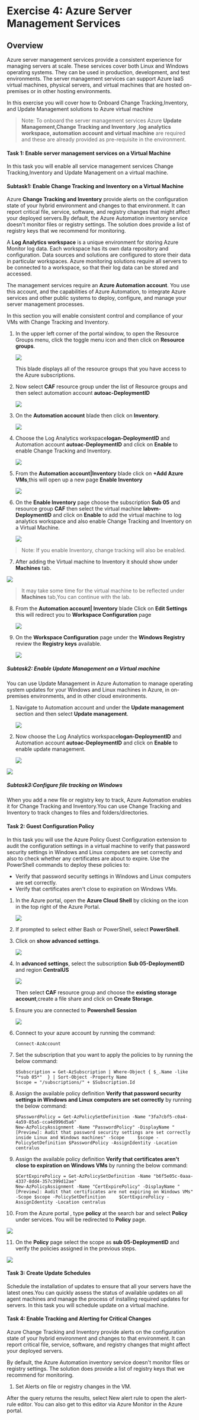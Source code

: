 # Exercise 4: Azure Server Management Services

## Overview
Azure server management services provide a consistent experience for managing servers at scale. These services cover both Linux and Windows operating systems. They can be used in production, development, and test environments. The server management services can support Azure IaaS virtual machines, physical servers, and virtual machines that are hosted on-premises or in other hosting environments.

In this exercise you will cover how to Onboard Change Tracking,Inventory, and Update Management solutions to Azure virtual machine

>Note: To onboard the server management services Azure **Update Management,Change Tracking and Inventory** ,**log analytics workspace, automation account and virtual machine**  are required and these are already provided as pre-requisite in the environment.

#### Task 1: Enable server management services on a Virtual Machine

In this task you will enable all service management services Change Tracking,Inventory and Update Management on a virtual machine.

#### Subtask1: Enable Change Tracking and Inventory on a Virtual Machine

Azure **Change Tracking and Inventory** provide alerts on the configuration state of your hybrid environment and changes to that environment. It can report critical file, service, software, and registry changes that might affect your deployed servers.By default, the Azure Automation inventory service doesn't monitor files or registry settings. The solution does provide a list of registry keys that we recommend for monitoring.

A **Log Analytics workspace** is a unique environment for storing Azure Monitor log data. Each workspace has its own data repository and configuration. Data sources and solutions are configured to store their data in particular workspaces. Azure monitoring solutions require all servers to be connected to a workspace, so that their log data can be stored and accessed.

The management services require an **Azure Automation account**. You use this account, and the capabilities of Azure Automation, to integrate Azure services and other public systems to deploy, configure, and manage your server management processes.

In this section you will enable consistent control and compliance of your VMs with Change Tracking and Inventory.

1. In the upper left corner of the portal window, to open the Resource Groups menu, click the toggle menu icon and then click on **Resource groups**.
    
   ![](images/ex1-resourcegroups.png)
    
    This blade displays all of the resource groups that you have access to the Azure subscriptions.

2. Now select **CAF** resource group under the list of Resource groups and then select automation account **autoac-DeploymentID**
   
   ![](images/ex4-1-rgaa.png.png)

3. On the **Automation account** blade then click on **Inventory**.

   ![](images/ex4-3-inventoryblade.png)
   
4. Choose the Log Analytics workspace**logan-DeploymentID** and Automation account **autoac-DeploymentID**  and click on **Enable** to enable Change Tracking and Inventory. 

   ![](images/ex4-2-inventory.png)
  
5. From the **Automation account|Inventory** blade click on **+Add Azure VMs**,this will open up a new page **Enable Inventory**
   
   ![](images/ex4-4-addvm.png)

6. On the **Enable Inventory** page choose the subscription **Sub 05** and resource group **CAF** then select the virtual machine **labvm-DeploymentID** and click on **Enable** to add the virtual machine to log analytics workspace and also enable Change Tracking and Inventory on a Virtual Machine.
   
   ![](images/ex4-5-enablevm.png)
   
  > Note: If you enable Inventory, change tracking will also be enabled.

7. After adding the Virtual machine to Inventory it should show under **Machines** tab.

  ![](imagesex4-machine.png)
   
   >It may take some time for the virtual machine to be reflected under **Machines** tab,You can continue with the lab.

8. From the **Automation account| Inventory** blade Click on **Edit Settings** this will redirect you to **Workspace Configuration** page

   ![](images/ex4-6-editsettings.png)

9. On the **Workspace Configuration** page under the **Windows Registry** review the **Registry keys** available.
   
   ![](images/ex4-7-registrationkeys.png)
   
##### Subtask2: Enable Update Management on a Virtual machine

You can use Update Management in Azure Automation to manage operating system updates for your Windows and Linux machines in Azure, in on-premises environments, and in other cloud environments. 

1. Navigate to Automation account and under the **Update management** section and then select **Update management**.
 
   ![](images/ex4-updatemanagement.png)

2. Now choose the Log Analytics workspace**logan-DeploymentID** and Automation account **autoac-DeploymentID** and click on **Enable** to enable update management.

   ![](images/ex4-enableupdatemgmt.png)

![](images/ex4-updatemgmtenable.png)

##### Subtask3:Configure file tracking on Windows
When you add a new file or registry key to track, Azure Automation enables it for Change Tracking and Inventory.You can use Change Tracking and Inventory to track changes to files and folders/directories. 

#### Task 2: Guest Configuration Policy 

In this task you will use the Azure Policy Guest Configuration extension to audit the configuration settings in a virtual machine to verify that password security settings in Windows and Linux computers are set correctly and also to check whether any certificates are about to expire.
Use the PowerShell commands to deploy these policies to:
- Verify that password security settings in Windows and Linux computers are set correctly.
- Verify that certificates aren't close to expiration on Windows VMs.

1. In the Azure portal, open the **Azure Cloud Shell** by clicking on the icon in the top right of the Azure Portal.
   
   ![](images/ex4-cloudshell.png)
   
2. If prompted to select either Bash or PowerShell, select **PowerShell**.

3. Click on **show advanced settings**.

   ![](images/ex4-showadsettings.png)
   
4. In **advanced settings**, select the subscription **Sub 05-DeploymentID** and region **CentralUS** 
   
   ![](images/ex4-settings.png)
   
   Then select **CAF** resource group and choose the **existing storage account**,create a file share and click on **Create Storage**.

5. Ensure you are connected to **Powershell Session**
   
   ![](images/ex4-powershell.png)
   
6. Connect to your azure account by running the command:
   ```
   Connect-AzAccount 
    ```
7. Set the subscription that you want to apply the policies to by running the below command:
   
   ```
   $Subscription = Get-AzSubscription | Where-Object { $_.Name -like "*sub 05*"  } | Sort-Object -Property Name
   $scope = "/subscriptions/" + $Subscription.Id
   ```

8. Assign the available policy definition **Verify that password security settings in Windows and Linux computers are set correctly** by running the below command:
   ```
   $PasswordPolicy = Get-AzPolicySetDefinition -Name "3fa7cbf5-c0a4-4a59-85a5-cca4d996d5a6"
   New-AzPolicyAssignment -Name "PasswordPolicy" -DisplayName "[Preview]: Audit that password security settings are set correctly inside Linux and Windows machines" -Scope     $scope -PolicySetDefinition $PasswordPolicy -AssignIdentity -Location centralus
   ```

 9. Assign the available policy definition **Verify that certificates aren't close to expiration on Windows VMs** by running the below command:
    ```
    $CertExpirePolicy = Get-AzPolicySetDefinition -Name "b6f5e05c-0aaa-4337-8dd4-357c399d12ae"
    New-AzPolicyAssignment -Name "CertExpirePolicy" -DisplayName "[Preview]: Audit that certificates are not expiring on Windows VMs" -Scope $scope -PolicySetDefinition     $CertExpirePolicy -AssignIdentity -Location centralus
    ```
10. From the Azure portal , type **policy** at the search bar and select **Policy** under services. You will be redirected to **Policy** page.
   
   ![](images/ex4-policy.png)

11. On the **Policy** page select the scope as **sub 05-DeploymentID** and verify the policies assigned in the previous steps.

   ![](images/ex4-policies.png)
   
#### Task 3: Create Update Schedules 

Schedule the installation of updates to ensure that all your servers have the latest ones.You can quickly assess the status of available updates on all agent machines and manage the process of installing required updates for servers.
In this task you will schedule update on a virtual machine.

#### Task 4: Enable Tracking and Alerting for Critical Changes

Azure Change Tracking and Inventory provide alerts on the configuration state of your hybrid environment and changes to that environment. It can report critical file, service, software, and registry changes that might affect your deployed servers.

By default, the Azure Automation inventory service doesn't monitor files or registry settings. The solution does provide a list of registry keys that we recommend for monitoring.

1.	Set Alerts on file or registry changes in the VM.

After the query returns the results, select New alert rule to open the alert-rule editor. You can also get to this editor via Azure Monitor in the Azure portal.
